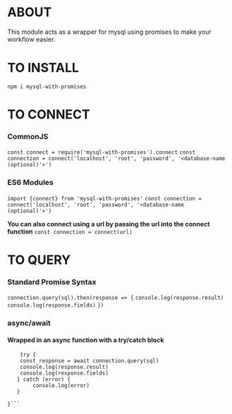 # ABOUT

This module acts as a wrapper for mysql using promises to make your workflow easier.

# TO INSTALL
`npm i mysql-with-promises`

# TO CONNECT

### CommonJS
`const connect = require('mysql-with-promises').connect`
`const connection = connect('localhost', 'root', 'password', '<database-name (optional)'>')`

### ES6 Modules

`import {connect} from 'mysql-with-promises'`
`const connection = connect('localhost', 'root', 'password', '<database-name (optional)'>')`

**You can also connect using a url by passing the url into the connect function**
`const connection = connect(url)`

# TO QUERY

### Standard Promise Syntax

`connection.query(sql).then(response => {`
    `console.log(response.result)`
    `console.log(response.fields)`
`})`

### async/await
#### Wrapped in an async function with a try/catch block
```async () => {
    try {
    const response = await connection.query(sql)
    console.log(response.result)
    console.log(response.fields)
   } catch (error) {
        console.log(error)
   }
    
}```
